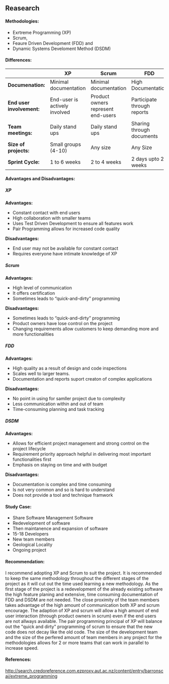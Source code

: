 ## Reasearch

#### Methodologies: 

- Exrtreme Programming (XP)
- Scrum,
- Feaure Driven Development (FDD) and 
- Dynamic Systems Develoment Method (DSDM)

#### Differences:

|	    |XP |Scrum |FDD |DSDM|
|-------|---|------|----|----|
|**Documenation:**|Minimal documentation |Minimal documentation |High Documentation |High Documenatation |
|**End user involvement:**|End-user is actively involved |Product owners represent end-users |Participate through reports |Participate in all incremental releases |
|**Team meetings:**|Daily stand ups |Daily stand ups |Sharing through documents |Sharing through documents
|**Size of projects:**|Small groups (4-10) |Any size |Any Size | Any size |
|**Sprint Cycle:**|1 to 6 weeks |2 to 4 weeks | 2 days upto 2 weeks | 2 to 4 weeks |

#### Advantages and Disadvantages:

##### XP
__Advantages:__
- Constant contact with end users
- High collaboration with smaller teams
- Uses Test Driven Development to ensure all features work
- Pair Programming allows for increased code quality

__Disadvantages:__
- End user may not be available for constant contact
- Requires everyone have intimate knowledge of XP

##### Scrum
__Advantages:__
- High level of communication
- It offers certification
- Sometimes leads to “quick-and-dirty” programming

__Disadvantages:__
- Sometimes leads to “quick-and-dirty” programming
- Product owners have lose control on the project
- Changing requirements allow customers to keep demanding more and more functionalities

##### FDD
__Advantages:__
-  High quality as a result of design and code inspections
-  Scales well to larger teams.
-  Documentation and reports suport creaton of complex applications

__Disadvantages:__
- No point in using for samller project due to complexity
- Less communication within and out of team
- Time-consuming planning and task tracking

##### DSDM
__Advantages:__
- Allows for efficient project management and strong control on the project lifecycle
- Requirement priority approach helpful in delivering most important functionalities first
- Emphasis on staying on time and with budget

__Disadvantages:__
- Documentation is complex and time consuming
- Is not very common and so is hard to understand
- Does not provide a tool and technique framwork

#### Study Case:
- Share Software Management Software
- Redevelopment of software
- Then maintanence and expansion of software
- 15-18 Developers
- New team members
- Geological Locality
- Ongoing project

#### Recommendation:
I recommend adopting XP and Scrum to suit the project. It is recommended to keep the same methodology throughout the different stages of the project as it will cut out the time used learning a new methodology. As the first stage of the project is a redevelopment of the already existing software the high feature planing and extensive, time consuming documentation of FDD and DSDM are not needed.
The close proximity of the team members takes advantage of the high amount of communication both XP and scrum encourage. The adaption of XP and scrum will allow a high amount of end user interaction (through product owners in scrum) even if the end users are not allways available.
The pair programming principal of XP will balance out the "quick and dirty" programming of scrum to ensure that the new code does not decay like the old code. The size of the development team and the size of the perfered amount of team members in any project for the methodologies allows for 2 or more teams that can work in parallel to increase speed.

#### References:
http://search.credoreference.com.ezproxy.aut.ac.nz/content/entry/barronscai/extreme_programming

